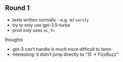 
## Round 1

- tests written normally - e.g. w/ `verify`
- try to only use gpt-3.5-turbo
- prod only uses `ai_fn`

thoughts

- gpt-3 can't handle is much more difficult to tame
- interesting: it didn't jump directly to "15 -> FizzBuzz"